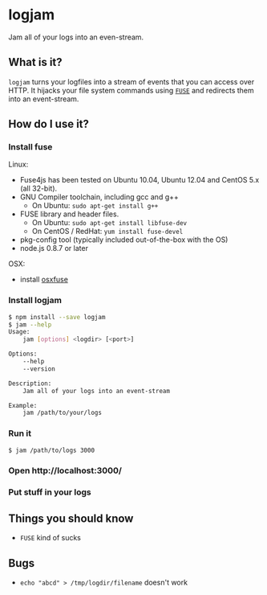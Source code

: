# logjam
Jam all of your logs into an even-stream.

## What is it?
`logjam` turns your logfiles into a stream of events that you can access 
over HTTP. It hijacks your file system commands using [`FUSE`]() and redirects
them into an event-stream.


*<gif goes here>*

## How do I use it?
### Install fuse
Linux:
* Fuse4js has been tested on Ubuntu 10.04, Ubuntu 12.04  and CentOS 5.x (all 32-bit).
* GNU Compiler toolchain, including gcc and g++
    * On Ubuntu: `sudo apt-get install g++`
* FUSE library and header files.
    * On Ubuntu: `sudo apt-get install libfuse-dev`
    * On CentOS / RedHat: `yum install fuse-devel`
* pkg-config tool (typically included out-of-the-box with the OS)
* node.js 0.8.7 or later

OSX:
* install [osxfuse](http://osxfuse.github.com/)

### Install logjam
```bash
$ npm install --save logjam
$ jam --help
Usage:
    jam [options] <logdir> [<port>]

Options:
    --help
    --version

Description:
    Jam all of your logs into an event-stream

Example:
    jam /path/to/your/logs
```

### Run it
```bash
$ jam /path/to/logs 3000
```

### Open http://localhost:3000/
*<picture goes here>*

### Put stuff in your logs
*<picture goes here>*


## Things you should know
- `FUSE` kind of sucks

## Bugs
- `echo "abcd" > /tmp/logdir/filename` doesn't work

